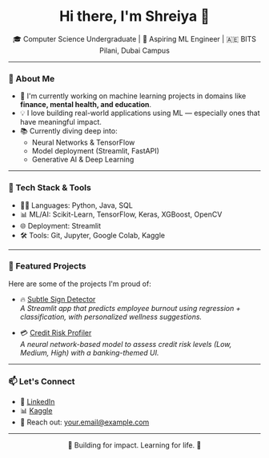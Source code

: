 <h1 align="center">Hi there, I'm Shreiya 👋</h1>
<p align="center">
  🎓 Computer Science Undergraduate | 🤖 Aspiring ML Engineer | 🇦🇪 BITS Pilani, Dubai Campus
</p>

---

### 🧠 About Me

- 🔭 I'm currently working on machine learning projects in domains like **finance, mental health, and education**.
- 💡 I love building real-world applications using ML — especially ones that have meaningful impact.
- 📚 Currently diving deep into:
  - Neural Networks & TensorFlow
  - Model deployment (Streamlit, FastAPI)
  - Generative AI & Deep Learning

---

### 🔧 Tech Stack & Tools

- 👨‍💻 Languages: Python, Java, SQL
- 📊 ML/AI: Scikit-Learn, TensorFlow, Keras, XGBoost, OpenCV
- 🌐 Deployment: Streamlit
- 🛠️ Tools: Git, Jupyter, Google Colab, Kaggle

---

### 📌 Featured Projects

Here are some of the projects I'm proud of:

- 🔥 [Subtle Sign Detector](https://github.com/your-username/subtle-sign-detector)  
  *A Streamlit app that predicts employee burnout using regression + classification, with personalized wellness suggestions.*

- 💳 [Credit Risk Profiler](https://github.com/your-username/credit-risk-profiler)  
  *A neural network-based model to assess credit risk levels (Low, Medium, High) with a banking-themed UI.*


---

### 📫 Let's Connect

- 💼 [LinkedIn](https://www.linkedin.com/in/your-linkedin)  
- 📊 [Kaggle](https://www.kaggle.com/your-kaggle)  
- 📨 Reach out: your.email@example.com

---

<p align="center">🚀 Building for impact. Learning for life. 🤝</p>
